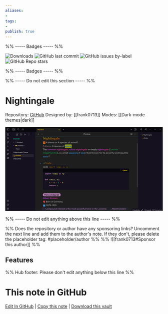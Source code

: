 ```yaml
---
aliases:
- 
tags: 
- 
publish: true
---
```


%% ----- Badges ----- %%

![Downloads](https://img.shields.io/badge/downloads-1978-573E7A?style=for-the-badge&logo=)
![GitHub last commit](https://img.shields.io/github/last-commit/frank0713/nightingale-obsidian?color=573E7A&label=last%20update&logo=github&style=for-the-badge)
![GitHub issues by-label](https://img.shields.io/github/issues/frank0713/nightingale-obsidian/help%20wanted?color=573E7A&logo=github&style=for-the-badge) 
![GitHub Repo stars](https://img.shields.io/github/stars/frank0713/nightingale-obsidian?color=573E7A&logo=github&style=for-the-badge)

%% ----- Badges ----- %%

%% ----- Do not edit this section ----- %%

# Nightingale

Repository: [GitHub](https://github.com/frank0713/nightingale-obsidian)
Designed by: [[frank0713]]
Modes: [[Dark-mode themes|dark]]



![screenshot](https://github.com/frank0713/nightingale-obsidian/raw/HEAD/image/cover.png)

%% ----- Do not edit anything above this line ----- %% 

%% Does the repository or author have any sponsoring links? Uncomment the next line and add them to the author's note. If they don't, please delete the placeholder tag: #placeholder/author %%
%% ![[frank0713#Sponsor this author]] %%


## Features



%% Hub footer: Please don't edit anything below this line %%

# This note in GitHub

<span class="git-footer">[Edit In GitHub](https://github.dev/obsidian-community/obsidian-hub/blob/main/02%20-%20Community%20Expansions/02.05%20All%20Community%20Expansions/Themes/Nightingale.md "git-hub-edit-note") | [Copy this note](https://raw.githubusercontent.com/obsidian-community/obsidian-hub/main/02%20-%20Community%20Expansions/02.05%20All%20Community%20Expansions/Themes/Nightingale.md "git-hub-copy-note") | [Download this vault](https://github.com/obsidian-community/obsidian-hub/archive/refs/heads/main.zip "git-hub-download-vault") </span>
